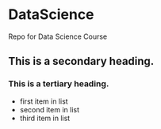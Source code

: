 # DataScience
Repo for Data Science Course

## This is a secondary heading. 
### This is a tertiary heading.

* first item in list
* second item in list
* third item in list

